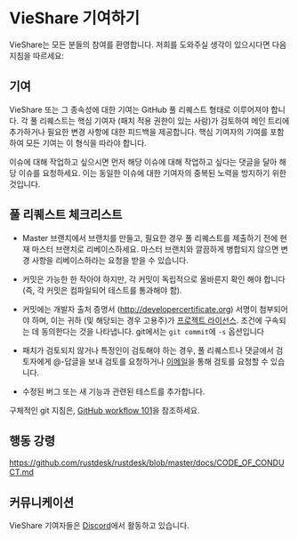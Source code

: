 #  VieShare 기여하기

VieShare는 모든 분들의 참여를 환영합니다. 저희를 도와주실 생각이 있으시다면 
 다음 지침을 따르세요:

## 기여

VieShare 또는 그 종속성에 대한 기여는 GitHub 풀 리퀘스트 형태로 
이루어져야 합니다. 각 풀 리퀘스트는 핵심 기여자 (패치 적용 권한이 
있는 사람)가 검토하여 메인 트리에 추가하거나 필요한 변경 사항에
대한 피드백을 제공합니다. 핵심 기여자의 기여를 포함하여 모든 기여는
이 형식을 따라야 합니다.

이슈에 대해 작업하고 싶으시면 먼저 해당 이슈에 대해 작업하고 싶다는 
댓글을 달아 해당 이슈를 요청하세요. 이는 동일한 이슈에 대한 기여자의 
중복된 노력을 방지하기 위한 것입니다.

## 풀 리퀘스트 체크리스트

- Master 브랜치에서 브랜치를 만들고, 필요한 경우 풀 리퀘스트를 제출하기
  전에 현재 마스터 브랜치로 리베이스하세요. 마스터 브랜치와 깔끔하게 
  병합되지 않으면 변경 사항을 리베이스하라는 요청을 받을 수 있습니다.

- 커밋은 가능한 한 작아야 하지만, 각 커밋이 독립적으로 올바른지 확인
  해야 합니다 (즉, 각 커밋은 컴파일되어 테스트를 통과해야 함).

- 커밋에는 개발자 출처 증명서 (http://developercertificate.org)
  서명이 첨부되어야 하며, 이는 귀하 (및 해당되는 경우 고용주)가
  [프로젝트 라이선스](../LICENCE). 조건에 구속되는 데 동의한다는 것을 나타냅니다.
  git에서는 `git commit`에 `-s` 옵션입니다 

- 패치가 검토되지 않거나 특정인이 검토해야 하는 경우, 풀 리퀘스트나
  댓글에서 검토자에게 @-답글을 보내 검토를 요청하거나
 [이메일](mailto:info@vieshare.com)을 통해 검토를 요청할 수 있습니다.

- 수정된 버그 또는 새 기능과 관련된 테스트를 추가합니다.

구체적인 git 지침은, [GitHub workflow 101](https://github.com/servo/servo/wiki/GitHub-workflow)을 참조하세요.

## 행동 강령

https://github.com/rustdesk/rustdesk/blob/master/docs/CODE_OF_CONDUCT.md

## 커뮤니케이션

VieShare 기여자들은 [Discord](https://discord.gg/nDceKgxnkV)에서 활동하고 있습니다.

